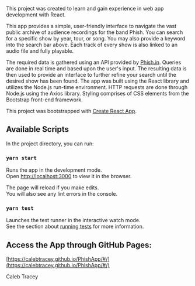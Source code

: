 This project was created to learn and gain experience in web app development with React.

This app provides a simple, user-friendly interface to navigate the vast public archive of audience recordings for the band Phish. You can search for a specific 
show by year, tour, or song. You may also provide a keyword into the search bar above. Each track of every show is also linked to an audio file and fully playable.

The required data is gathered using an API provided by [Phish.in](http://http://phish.in/). Queries are done in real time and based upon the user's input. The
resulting data is then used to provide an interface to further refine your search until the desired show has been found. The app was built using the React library
and utilizes the Node.js run-time environment. HTTP requests are done through Node.js using the Axios library. Styling comprises of CSS elements from the Bootstrap
front-end framework.

This project was bootstrapped with [Create React App](https://github.com/facebook/create-react-app).

## Available Scripts

In the project directory, you can run:

### `yarn start`

Runs the app in the development mode.\
Open [http://localhost:3000](http://localhost:3000) to view it in the browser.

The page will reload if you make edits.\
You will also see any lint errors in the console.

### `yarn test`

Launches the test runner in the interactive watch mode.\
See the section about [running tests](https://facebook.github.io/create-react-app/docs/running-tests) for more information.

## Access the App through GitHub Pages:

[https://calebtracey.github.io/PhishApp/#/](https://calebtracey.github.io/PhishApp/#/)

Caleb Tracey